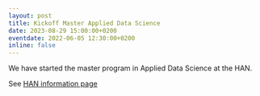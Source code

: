```yaml
---
layout: post
title: Kickoff Master Applied Data Science
date: 2023-08-29 15:00:00+0200
eventdate: 2022-06-05 12:30:00+0200
inline: false
---
```


We have started the master program in Applied Data Science at the HAN.

See [HAN information page](https://www.han.nl/opleidingen/master/applied-data-science/deeltijd/)